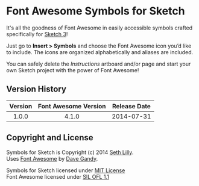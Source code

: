 # Font Awesome Symbols for Sketch

It's all the goodness of Font Awesome in easily accessible symbols crafted specifically for [Sketch 3](http://bohemiancoding.com/sketch/)!

Just go to **Insert > Symbols** and choose the Font Awesome icon you’d like to include. The icons are organized alphabetically and aliases are included.

You can safely delete the *Instructions* artboard and/or page and start your own Sketch project with the power of Font Awesome!

## Version History

| Version | Font Awesome Version | Release Date |
| :-----: | :------------------: | :----------: |
| 1.0.0 | 4.1.0  | 2014-07-31 |

## Copyright and License

Symbols for Sketch is Copyright (c) 2014 [Seth Lilly](http://twitter.com/sethlilly).  
Uses [Font Awesome](http://fontawesome.io) by [Dave Gandy](http://twitter.com/davegandy).
 
Symbols for Sketch licensed under [MIT License](http://opensource.org/licenses/mit-license.html)  
Font Awesome licensed under [SIL OFL 1.1](http://scripts.sil.org/OFL)